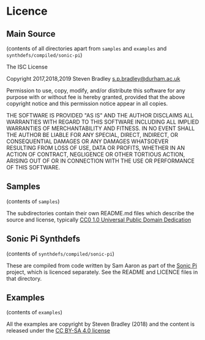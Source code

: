 # Licence

## Main Source 

(contents of all directories apart from `samples` and `examples` and `synthdefs/compiled/sonic-pi`)

The ISC License

Copyright 2017,2018,2019 Steven Bradley <s.p.bradley@durham.ac.uk>

Permission to use, copy, modify, and/or distribute this software for any purpose with or without fee is hereby granted, provided that the above copyright notice and this permission notice appear in all copies.

THE SOFTWARE IS PROVIDED "AS IS" AND THE AUTHOR DISCLAIMS ALL WARRANTIES WITH REGARD TO THIS SOFTWARE INCLUDING ALL IMPLIED WARRANTIES OF MERCHANTABILITY AND FITNESS. IN NO EVENT SHALL THE AUTHOR BE LIABLE FOR ANY SPECIAL, DIRECT, INDIRECT, OR CONSEQUENTIAL DAMAGES OR ANY DAMAGES WHATSOEVER RESULTING FROM LOSS OF USE, DATA OR PROFITS, WHETHER IN AN ACTION OF CONTRACT, NEGLIGENCE OR OTHER TORTIOUS ACTION, ARISING OUT OF OR IN CONNECTION WITH THE USE OR PERFORMANCE OF THIS SOFTWARE.

## Samples

(contents of `samples`)

The subdirectories contain their own README.md files which describe the source and license, typically [CC0 1.0 Universal Public Domain Dedication](https://creativecommons.org/publicdomain/zero/1.0/)

## Sonic Pi Synthdefs

(contents of `synthdefs/compiled/sonic-pi`)

These are compiled from code written by Sam Aaron as part of the [Sonic Pi](http://sonic-pi.net/) project, which is licenced separately. See the README and LICENCE files in that directory.

## Examples

(contents of `examples`)

All the examples are copyright by Steven Bradley (2018)  and the content is released under the [CC BY-SA 4.0 license](http://creativecommons.org/licenses/by-sa/4.0/)

